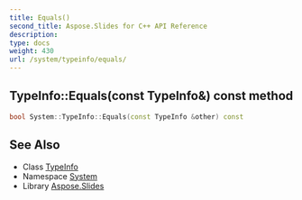 ```yaml
---
title: Equals()
second_title: Aspose.Slides for C++ API Reference
description: 
type: docs
weight: 430
url: /system/typeinfo/equals/
---
```

## TypeInfo::Equals(const TypeInfo\&) const method




```cpp
bool System::TypeInfo::Equals(const TypeInfo &other) const
```

## See Also

* Class [TypeInfo](../)
* Namespace [System](../../)
* Library [Aspose.Slides](../../../)